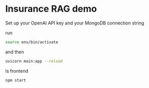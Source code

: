 # Insurance RAG demo

Set up your OpenAI API key and your MongoDB connection string

run
```bash
source env/bin/activate 
```
and then

```bash
uvicorn main:app --reload    
```
ls frontend

```bash
npm start    
```
